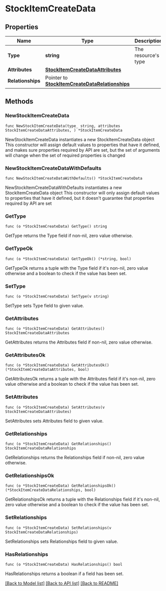 # StockItemCreateData

## Properties

Name | Type | Description | Notes
------------ | ------------- | ------------- | -------------
**Type** | **string** | The resource&#39;s type | [default to "stock_items"]
**Attributes** | [**StockItemCreateDataAttributes**](StockItemCreateDataAttributes.md) |  | 
**Relationships** | Pointer to [**StockItemCreateDataRelationships**](StockItemCreateDataRelationships.md) |  | [optional] 

## Methods

### NewStockItemCreateData

`func NewStockItemCreateData(type_ string, attributes StockItemCreateDataAttributes, ) *StockItemCreateData`

NewStockItemCreateData instantiates a new StockItemCreateData object
This constructor will assign default values to properties that have it defined,
and makes sure properties required by API are set, but the set of arguments
will change when the set of required properties is changed

### NewStockItemCreateDataWithDefaults

`func NewStockItemCreateDataWithDefaults() *StockItemCreateData`

NewStockItemCreateDataWithDefaults instantiates a new StockItemCreateData object
This constructor will only assign default values to properties that have it defined,
but it doesn't guarantee that properties required by API are set

### GetType

`func (o *StockItemCreateData) GetType() string`

GetType returns the Type field if non-nil, zero value otherwise.

### GetTypeOk

`func (o *StockItemCreateData) GetTypeOk() (*string, bool)`

GetTypeOk returns a tuple with the Type field if it's non-nil, zero value otherwise
and a boolean to check if the value has been set.

### SetType

`func (o *StockItemCreateData) SetType(v string)`

SetType sets Type field to given value.


### GetAttributes

`func (o *StockItemCreateData) GetAttributes() StockItemCreateDataAttributes`

GetAttributes returns the Attributes field if non-nil, zero value otherwise.

### GetAttributesOk

`func (o *StockItemCreateData) GetAttributesOk() (*StockItemCreateDataAttributes, bool)`

GetAttributesOk returns a tuple with the Attributes field if it's non-nil, zero value otherwise
and a boolean to check if the value has been set.

### SetAttributes

`func (o *StockItemCreateData) SetAttributes(v StockItemCreateDataAttributes)`

SetAttributes sets Attributes field to given value.


### GetRelationships

`func (o *StockItemCreateData) GetRelationships() StockItemCreateDataRelationships`

GetRelationships returns the Relationships field if non-nil, zero value otherwise.

### GetRelationshipsOk

`func (o *StockItemCreateData) GetRelationshipsOk() (*StockItemCreateDataRelationships, bool)`

GetRelationshipsOk returns a tuple with the Relationships field if it's non-nil, zero value otherwise
and a boolean to check if the value has been set.

### SetRelationships

`func (o *StockItemCreateData) SetRelationships(v StockItemCreateDataRelationships)`

SetRelationships sets Relationships field to given value.

### HasRelationships

`func (o *StockItemCreateData) HasRelationships() bool`

HasRelationships returns a boolean if a field has been set.


[[Back to Model list]](../README.md#documentation-for-models) [[Back to API list]](../README.md#documentation-for-api-endpoints) [[Back to README]](../README.md)


